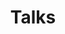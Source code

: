 ---
layout: talks
permalink: /talks/
title: Talks
description: A collection of talks I've given on various topics. Explore the slides and summaries.
nav: true
nav_order: 9

talks:
  - title: "Deep Item Response Theory"
    thumbnail: ../assets/img/deep_irt.png
    date: 11 September 2023, IIT-Bombay
    description: "Deep Item Response Theory (Deep IRT) is an extension of the traditional IRT which is used to analyze the properties of tests and items in educational assessments, focusing on the relationship between the latent traits of individuals and their item responses. Deep IRT takes this further by employing deep learning techniques like attention to model complex non-linear relationships between items and latent traits."
    link: ../assets/pdf/Presentation_Deep_learning_IRT_final.pdf
  - title: "MS Thesis Defense"
    date: 11 July 2023, IISER-Kolkata, MPI-NAT
    thumbnail: ../assets/img/ms_page2.png
    description: "My Master's Thesis under Prof. Johannes Soeding was presented in front of the Quantitative and Computational Biology group at MPI-NAT along with my mentors Prof. Satyaki Mazumder and Prof. Anirvan Chakraborty at IISER Kolkata."
    link: ../assets/pdf/MS_Thesis_Presentation.pdf
  - title: "Variational Inference"
    date: 10 November 2022, IISER-Kolkata
    thumbnail: ../assets/img/vi.png
    description: "Variational Inference offers an alternative to MCMC for approximating complex posterior distributions. This was an introductory talk introducing the basics of VI and how the seminal paper on Stochastic Variational Inference helped make VI faster and scalable."
    link: ../assets/pdf/vi_talk.pdf
  - title: "Computational Number Theory"
    date: 12 October 2022, IISER-Kolkata
    thumbnail: ../assets/img/img1_talk1.jpg
    description: "An introductory talk on CNT introducing Fast Exponentiation, Euler Theorem, Gauss Divisor Lemma and Modular Inversion."
    link: ../assets/pdf/Fast_Exp_Talk.pdf
  - title: "Speech Enhancement in TTS Systems"
    date: 15 December 2021, Skit AI  
    thumbnail: ../assets/img/Skit_TTS.png
    description: "My findings on enhancing speech in TTS Systems using Signal Processing, ML and DL techniques presented to the Tech team of Skit AI."
    link: ../assets/pdf/Speech_Enhancement_in_TTS_Skit.pdf
---